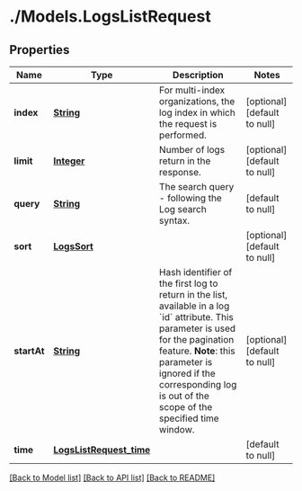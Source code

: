 # ./Models.LogsListRequest
## Properties

Name | Type | Description | Notes
------------ | ------------- | ------------- | -------------
**index** | [**String**][1] | For multi-index organizations, the log index in which the request is performed. | [optional] [default to null]
**limit** | [**Integer**][2] | Number of logs return in the response. | [optional] [default to null]
**query** | [**String**][1] | The search query - following the Log search syntax. | [default to null]
**sort** | [**LogsSort**][3] |  | [optional] [default to null]
**startAt** | [**String**][1] | Hash identifier of the first log to return in the list, available in a log &#x60;id&#x60; attribute. This parameter is used for the pagination feature. **Note**: this parameter is ignored if the corresponding log is out of the scope of the specified time window. | [optional] [default to null]
**time** | [**LogsListRequest_time**][4] |  | [default to null]

[[Back to Model list]][5] [[Back to API list]][6] [[Back to README]][7]

[1]: string.md
[2]: integer.md
[3]: LogsSort.md
[4]: LogsListRequest_time.md
[5]: ../README.md#documentation-for-models
[6]: ../README.md#documentation-for-api-endpoints
[7]: ../README.md
